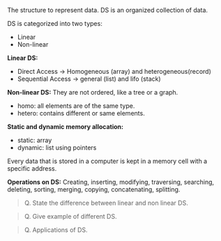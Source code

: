 The structure to represent data.
DS is an organized collection of data.

DS is categorized into two types:

- Linear
- Non-linear

**Linear DS:**

- Direct Access -> Homogeneous (array) and heterogeneous(record)
- Sequential Access -> general (list) and lifo (stack)

**Non-linear DS:** They are not ordered, like a tree or a graph.

- homo: all elements are of the same type.
- hetero: contains different or same elements.

**Static and dynamic memory allocation:**

- static: array
- dynamic: list using pointers

Every data that is stored in a computer is kept in a memory cell with a specific address.

**Operations on DS:** Creating, inserting, modifying, traversing, searching, deleting, sorting, merging, copying, concatenating, splitting.

> Q. State the difference between linear and non linear DS.

> Q. Give example of different DS.

> Q. Applications of DS.
